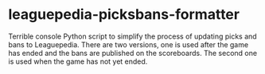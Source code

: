 # leaguepedia-picksbans-formatter
Terrible console Python script to simplify the process of updating picks and bans to Leaguepedia. There are two versions, one is used after the game has ended and the bans are published on the scoreboards. The second one is used when the game has not yet ended.
